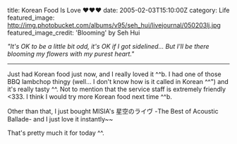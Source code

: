 title: Korean Food Is Love ♥♥♥
date: 2005-02-03T15:10:00Z
category: Life
featured_image: http://img.photobucket.com/albums/v95/seh_hui/livejournal/050203lj.jpg
featured_image_credit: 'Blooming' by Seh Hui

*"It's OK to be a little bit odd, it's OK if I got sidelined… But I'll be there blooming my flowers with my purest heart."*

---

Just had Korean food just now, and I really loved it ^^b. I had one of those BBQ lambchop thingy (well… I don't know how is it called in Korean ^^") and it's really tasty ^^. Not to mention that the service staff is extremely friendly <333. I think I would try more Korean food next time ^^b.

Other than that, I just bought MISIA's 星空のライヴ -The Best of Acoustic Ballade- and I just love it instantly~~

That's pretty much it for today ^^.
